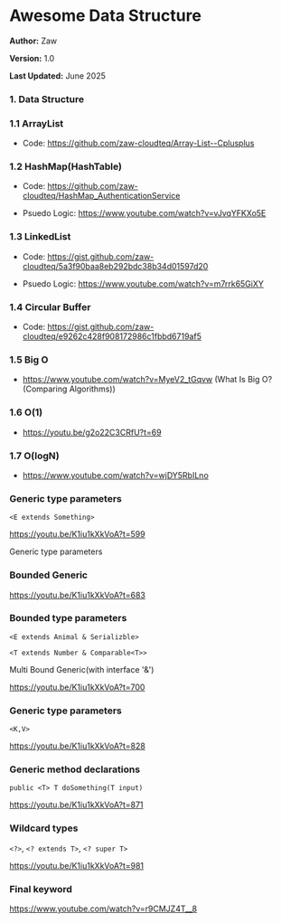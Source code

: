 # Awesome Data Structure

**Author:** Zaw

**Version:** 1.0  

**Last Updated:** June 2025

### 1. Data Structure


### 1.1 ArrayList

- Code: https://github.com/zaw-cloudteq/Array-List--Cplusplus


### 1.2 HashMap(HashTable)

- Code: https://github.com/zaw-cloudteq/HashMap_AuthenticationService
  
- Psuedo Logic: https://www.youtube.com/watch?v=vJvqYFKXo5E 

### 1.3 LinkedList

- Code: https://gist.github.com/zaw-cloudteq/5a3f90baa8eb292bdc38b34d01597d20
  
- Psuedo Logic: https://www.youtube.com/watch?v=m7rrk65GiXY

### 1.4 Circular Buffer

- Code: https://gist.github.com/zaw-cloudteq/e9262c428f908172986c1fbbd6719af5

### 1.5 Big O

- https://www.youtube.com/watch?v=MyeV2_tGqvw (What Is Big O? (Comparing Algorithms))

### 1.6 O(1)

- https://youtu.be/g2o22C3CRfU?t=69

### 1.7 O(logN)

- https://www.youtube.com/watch?v=wjDY5RbILno

### Generic type parameters
`<E extends Something>`
  
https://youtu.be/K1iu1kXkVoA?t=599

Generic type parameters 

### Bounded Generic

https://youtu.be/K1iu1kXkVoA?t=683

### Bounded type parameters

`<E extends Animal & Serializble>`

`<T extends Number & Comparable<T>>`

Multi Bound Generic(with interface '&')

https://youtu.be/K1iu1kXkVoA?t=700


### Generic type parameters 

`<K,V>`

https://youtu.be/K1iu1kXkVoA?t=828


### Generic method declarations

`public <T> T doSomething(T input)`

https://youtu.be/K1iu1kXkVoA?t=871


### Wildcard types

`<?>`, `<? extends T>`, `<? super T>`

https://youtu.be/K1iu1kXkVoA?t=981

### Final keyword

https://www.youtube.com/watch?v=r9CMJZ4T__8


